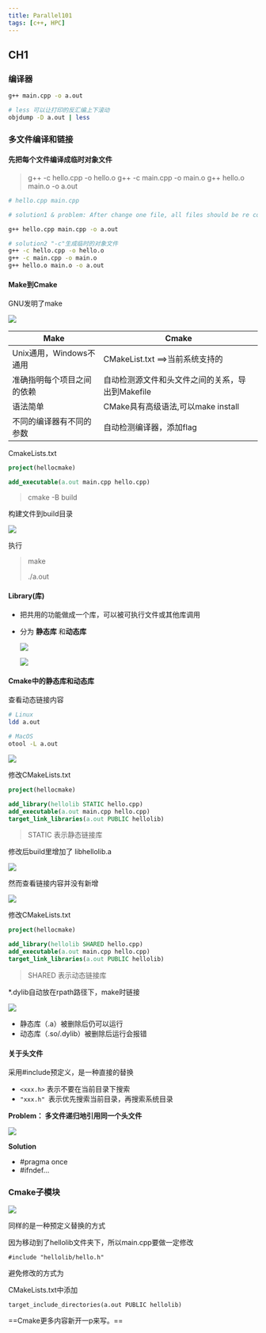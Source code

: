 ```yaml
---
title: Parallel101  
tags: [c++, HPC]
---
```

<!--truncate-->

## CH1

### 编译器

```bash
g++ main.cpp -o a.out

# less 可以让打印的反汇编上下滚动
objdump -D a.out | less


```

### 多文件编译和链接

#### 先把每个文件编译成临时对象文件


> g++ -c hello.cpp -o hello.o
> g++ -c main.cpp -o main.o
> g++ hello.o main.o -o a.out

```bash
# hello.cpp main.cpp

# solution1 & problem: After change one file, all files should be re compiled

g++ hello.cpp main.cpp -o a.out 

# solution2 "-c"生成临时的对象文件
g++ -c hello.cpp -o hello.o
g++ -c main.cpp -o main.o
g++ hello.o main.o -o a.out

```

#### Make到Cmake

GNU发明了make

![](assets/image-20230122220451044.png)



| Make                       | Cmake                                            |
| -------------------------- | ------------------------------------------------ |
| Unix通用，Windows不通用    | CMakeList.txt ==>当前系统支持的                  |
| 准确指明每个项目之间的依赖 | 自动检测源文件和头文件之间的关系，导出到Makefile |
| 语法简单                   | CMake具有高级语法,可以make install               |
| 不同的编译器有不同的参数   | 自动检测编译器，添加flag                         |



CmakeLists.txt

```cmake
project(hellocmake)

add_executable(a.out main.cpp hello.cpp)                                          
```

>  cmake -B build

 构建文件到build目录

![](assets/image-20230122224320663.png)

 执行

> make
>
> ./a.out

#### Library(库)

* 把共用的功能做成一个库，可以被可执行文件或其他库调用

* 分为 **静态库** 和**动态库**

  ![](assets/image-20230122225419586.png)

  ![](assets/image-20230122225516830.png)

 

#### Cmake中的静态库和动态库

查看动态链接内容

```bash
# Linux
ldd a.out

# MacOS
otool -L a.out
```

![](assets/image-20230122231354334.png)



修改CMakeLists.txt

```cmake
project(hellocmake)

add_library(hellolib STATIC hello.cpp)
add_executable(a.out main.cpp hello.cpp)
target_link_libraries(a.out PUBLIC hellolib)
```

> STATIC 表示静态链接库

修改后build里增加了 libhellolib.a

![](assets/image-20230122231815862.png)

然而查看链接内容并没有新增

![](assets/image-20230122231354334.png)



修改CMakeLists.txt

```cmake
project(hellocmake)

add_library(hellolib SHARED hello.cpp)
add_executable(a.out main.cpp hello.cpp)
target_link_libraries(a.out PUBLIC hellolib)
```

> SHARED 表示动态链接库

*.dylib自动放在rpath路径下，make时链接

![](assets/image-20230122232732689.png)



* 静态库（.a）被删除后仍可以运行
* 动态库（.so/.dylib）被删除后运行会报错 

#### 关于头文件

采用#include预定义，是一种直接的替换

* `<xxx.h>` 表示不要在当前目录下搜索
* `"xxx.h" `表示优先搜索当前目录，再搜索系统目录

**Problem： 多文件递归地引用同一个头文件**

![](assets/image-20230122234948899.png)

**Solution**

* #pragma once
* #ifndef...



### Cmake子模块

![](assets/image-20230122235653250.png)

同样的是一种预定义替换的方式

因为移动到了hellolib文件夹下，所以main.cpp要做一定修改

```
#include "hellolib/hello.h"
```

避免修改的方式为

CMakeLists.txt中添加

```
target_include_directories(a.out PUBLIC hellolib)
```





==Cmake更多内容新开一p来写。==

